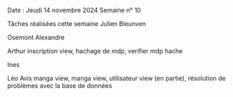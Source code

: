 Date : Jeudi 14 novembre 2024 Semaine n° 10

Tâches réalisées cette semaine
Julien Bleunven

Osemont Alexandre

Arthur
inscription view, hachage de mdp, verifier mdp hache

Ines

Léo
 Avis manga view, manga view, utilisateur view (en partie), résolution de problèmes avec la base de données
